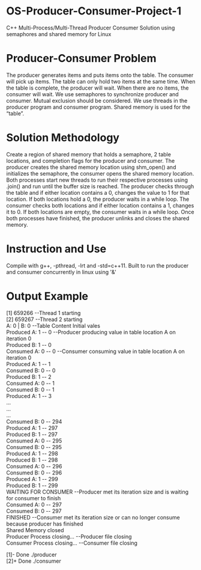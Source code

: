 # OS-Producer-Consumer-Project-1
 C++ Multi-Process/Multi-Thread Producer Consumer Solution using semaphores and shared memory for Linux

# Producer-Consumer Problem
 The producer generates items and puts items onto the table. The consumer will pick up items. 
The table can only hold two items at the same time. When the table is complete, the producer 
will wait. When there are no items, the consumer will wait. We use semaphores to synchronize 
producer and consumer. Mutual exclusion should be considered. We use threads in the 
producer program and consumer program. Shared memory is used for the “table”.

# Solution Methodology
 Create a region of shared memory that holds a semaphore, 2 table locations, and completion flags for the producer and consumer. The producer creates the shared memory location using shm_open() and initializes the semaphore, the consumer opens the shared memory location. Both processes start new threads to run their respective processes using .join() and run until the buffer size is reached. The producer checks through the table and if either location contains a 0, changes the value to 1 for that location. If both locations hold a 0, the producer waits in a while loop. The consumer checks both locations and if either location contains a 1, changes it to 0. If both locations are empty, the consumer waits in a while loop. Once both processes have finished, the producer unlinks and closes the shared memory.

# Instruction and Use
 Compile with g++, -pthread, -lrt and -std=c++11. Built to run the producer and consumer concurrently in linux using '&'

# Output Example
 [1] 659266                     --Thread 1 starting<br />
 [2] 659267                     --Thread 2 starting<br />
 A: 0 | B: 0                    --Table Content Initial vales <br />
 Produced A: 1 -- 0             --Producer producing value in table location A on iteration 0 <br />
 Produced B: 1 -- 0<br />
 Consumed A: 0 -- 0             --Consumer consuming value in table location A on iteration 0<br />
 Produced A: 1 -- 1<br />
 Consumed B: 0 -- 0<br />
 Produced B: 1 -- 2<br />
 Consumed A: 0 -- 1<br />
 Consumed B: 0 -- 1<br />
 Produced A: 1 -- 3<br />
 ...<br />
 ...<br />
 ...<br />
 Consumed B: 0 -- 294<br />
 Produced A: 1 -- 297<br />
 Produced B: 1 -- 297<br />
 Consumed A: 0 -- 295<br />
 Consumed B: 0 -- 295<br />
 Produced A: 1 -- 298<br />
 Produced B: 1 -- 298<br />
 Consumed A: 0 -- 296<br />
 Consumed B: 0 -- 296<br />
 Produced A: 1 -- 299<br />
 Produced B: 1 -- 299<br />
 WAITING FOR CONSUMER           --Producer met its iteration size and is waiting for consumer to finish<br />
 Consumed A: 0 -- 297<br />
 Consumed B: 0 -- 297<br />
 FINISHED                       --Consumer met its iteration size or can no longer consume because producer has finished<br />
 Shared Memory closed<br />
 Producer Process closing...    --Producer file closing<br />
 Consumer Process closing...    --Consumer file closing<br />

 [1]-  Done                    ./producer<br />
 [2]+  Done                    ./consumer<br />
